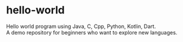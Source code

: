 # hello-world
Hello world program using Java, C, Cpp, Python, Kotlin, Dart.<br>
A demo repository for beginners who want to explore new languages.
